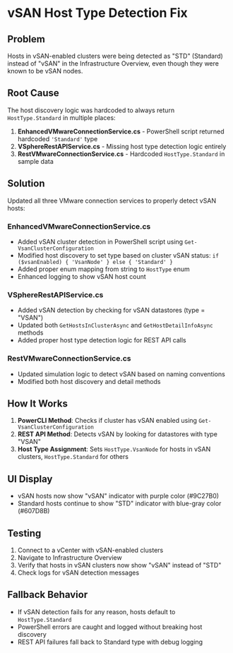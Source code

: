 # vSAN Host Type Detection Fix

## Problem
Hosts in vSAN-enabled clusters were being detected as "STD" (Standard) instead of "vSAN" in the Infrastructure Overview, even though they were known to be vSAN nodes.

## Root Cause
The host discovery logic was hardcoded to always return `HostType.Standard` in multiple places:

1. **EnhancedVMwareConnectionService.cs** - PowerShell script returned hardcoded `'Standard'` type
2. **VSphereRestAPIService.cs** - Missing host type detection logic entirely  
3. **RestVMwareConnectionService.cs** - Hardcoded `HostType.Standard` in sample data

## Solution
Updated all three VMware connection services to properly detect vSAN hosts:

### EnhancedVMwareConnectionService.cs
- Added vSAN cluster detection in PowerShell script using `Get-VsanClusterConfiguration`
- Modified host discovery to set type based on cluster vSAN status: `if ($vsanEnabled) { 'VsanNode' } else { 'Standard' }`
- Added proper enum mapping from string to `HostType` enum
- Enhanced logging to show vSAN host count

### VSphereRestAPIService.cs
- Added vSAN detection by checking for vSAN datastores (type = "VSAN")
- Updated both `GetHostsInClusterAsync` and `GetHostDetailInfoAsync` methods
- Added proper host type detection logic for REST API calls

### RestVMwareConnectionService.cs
- Updated simulation logic to detect vSAN based on naming conventions
- Modified both host discovery and detail methods

## How It Works
1. **PowerCLI Method**: Checks if cluster has vSAN enabled using `Get-VsanClusterConfiguration`
2. **REST API Method**: Detects vSAN by looking for datastores with type "VSAN"
3. **Host Type Assignment**: Sets `HostType.VsanNode` for hosts in vSAN clusters, `HostType.Standard` for others

## UI Display
- vSAN hosts now show "vSAN" indicator with purple color (#9C27B0)
- Standard hosts continue to show "STD" indicator with blue-gray color (#607D8B)

## Testing
1. Connect to a vCenter with vSAN-enabled clusters
2. Navigate to Infrastructure Overview
3. Verify that hosts in vSAN clusters now show "vSAN" instead of "STD"
4. Check logs for vSAN detection messages

## Fallback Behavior
- If vSAN detection fails for any reason, hosts default to `HostType.Standard`
- PowerShell errors are caught and logged without breaking host discovery
- REST API failures fall back to Standard type with debug logging 